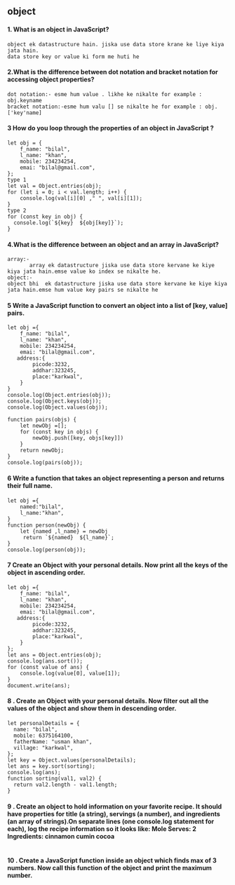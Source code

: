 ## object

#### 1. What is an object in JavaScript?
``` 
object ek datastructure hain. jiska use data store krane ke liye kiya jata hain.
data store key or value ki form me huti he
```
#### 2.What is the difference between dot notation and bracket notation for accessing object properties?

```
dot notation:- esme hum value . likhe ke nikalte for example : obj.keyname
bracket notation:-esme hum valu [] se nikalte he for example : obj.['key'name]
```
 #### 3 How do you loop through the properties of an object in JavaScript ?
```
let obj = {
    f_name: "bilal",
    l_name: "khan",
    mobile: 234234254,
    emai: "bilal@gmail.com",
};
type 1
let val = Object.entries(obj);
for (let i = 0; i < val.length; i++) {
    console.log(val[i][0] ," ", val[i][1]);
}
type 2
for (const key in obj) {
  console.log(`${key}  ${obj[key]}`);
}
```

#### 4.What is the difference between an object and an array in JavaScript?
```
array:-
       array ek datastructure jiska use data store kervane ke kiye kiya jata hain.emse value ko index se nikalte he.
object:-
object bhi  ek datastructure jiska use data store kervane ke kiye kiya jata hain.emse hum value key pairs se nikalte he
```

####  5 Write a JavaScript function to convert an object into a list of [key, value] pairs.
```
let obj ={
    f_name: "bilal",
    l_name: "khan",
    mobile: 234234254,
    emai: "bilal@gmail.com",
   address:{
        picode:3232,
        addhar:323245,
        place:"karkwal",
    }
}
console.log(Object.entries(obj));
console.log(Object.keys(obj));
console.log(Object.values(obj));

function pairs(objs) {
    let newObj =[];
    for (const key in objs) {
        newObj.push([key, objs[key]])
    }
    return newObj;
}
console.log(pairs(obj));
```

#### 6 Write a function that takes an object representing a person and returns their full name.

```
let obj ={
    named:"bilal",
    l_name:"khan",
}
function person(newObj) {
    let {named ,l_name} = newObj
     return `${named}  ${l_name}`;
}
console.log(person(obj));
```

#### 7 Create an Object with your personal details. Now print all the keys of the object in ascending order.

```
let obj ={
    f_name: "bilal",
    l_name: "khan",
    mobile: 234234254,
    emai: "bilal@gmail.com",
   address:{
        picode:3232,
        addhar:323245,
        place:"karkwal",
    }
};
let ans = Object.entries(obj);
console.log(ans.sort());
for (const value of ans) {
    console.log(value[0], value[1]);
}
document.write(ans);
```

#### 8 . Create an Object with your personal details. Now filter out all the values of the object and show them in descending order.
```
let personalDetails = {
  name: "bilal",
  mobile: 6375164100,
  fatherName: "usman khan",
  village: "karkwal",
};
let key = Object.values(personalDetails);
let ans = key.sort(sorting);
console.log(ans);
function sorting(val1, val2) {
  return val2.length - val1.length;
}
```

#### 9 . Create an object to hold information on your favorite recipe. It should have properties for title (a string), servings (a number), and ingredients (an array of strings).On separate lines (one console.log statement for each), log the recipe information so it looks like:   Mole Serves: 2 Ingredients: cinnamon cumin cocoa
```

```


#### 10 . Create a JavaScript function inside an object which finds max of 3 numbers. Now call this function of the object and print the maximum number.

```


```

